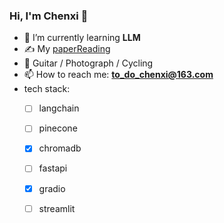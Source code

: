 ### Hi, I'm Chenxi 👋

<!--
**todochenxi/todochenxi** is a ✨ _special_ ✨ repository because its `README.md` (this file) appears on your GitHub profile.-->


- 🌱 I’m currently learning **LLM**
- ✍️ My [paperReading](https://github.com/todochenxi/paperReading) 
- 🏃 Guitar / Photograph / Cycling
- 📫 How to reach me: **to_do_chenxi@163.com**
- tech stack:
  - [ ] langchain
  - [ ] pinecone
  - [x] chromadb
  - [ ] fastapi
  - [x] gradio
  - [ ] streamlit


